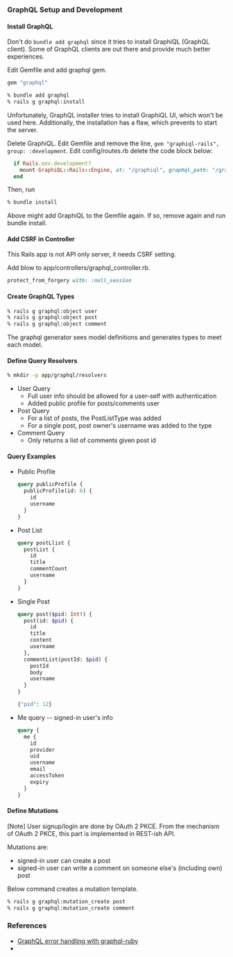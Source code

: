 ### GraphQL Setup and Development

#### Install GraphQL

Don't do `bundle add graphql` since it tries to install GraphiQL (GraphQL client).
Some of GraphQL clients are out there and provide much better experiences.

Edit Gemfile and add graphql gem.

```ruby
gem "graphql"
```
```bash
% bundle add graphql
% rails g graphql:install
```

Unfortunately, GraphQL installer tries to install GraphiQL UI, which won't be used here.
Additionally, the installation has a flaw, which prevents to start the server.

Delete GraphiQL.
Edit Gemfile and remove the line, `gem "graphiql-rails", group: :development`.
Edit config/routes.rb delete the code block below:
```ruby
  if Rails.env.development?
    mount GraphiQL::Rails::Engine, at: "/graphiql", graphql_path: "/graphql"
  end
```
Then, run
```bash
% bundle install
```

Above might add GraphiQL to the Gemfile again.
If so, remove again and run bundle install.

#### Add CSRF in Controller

This Rails app is not API only server, it needs CSRF setting.

Add blow to app/controllers/graphql_controller.rb.
```ruby
protect_from_forgery with: :null_session
```

#### Create GraphQL Types
```bash
% rails g graphql:object user
% rails g graphql:object post
% rails g graphql:object comment
```

The graphql generator sees model definitions and generates types to meet each model.

#### Define Query Resolvers
```bash
% mkdir -p app/graphql/resolvers
```

- User Query
  - Full user info should be allowed for a user-self with authentication
  - Added public profile for posts/comments user
- Post Query
  - For a list of posts, the PostListType was added
  - For a single post, post owner's username was added to the type
- Comment Query
  - Only returns a list of comments given post id

#### Query Examples
- Public Profile
  ```graphql
  query publicProfile {
    publicProfile(id: 6) {
      id
      username
    }
  }
  ```
- Post List
  ```graphql
  query postLlist {
    postList {
      id
      title
      commentCount
      username
    }
  }
  ```
- Single Post
  ```graphql
  query post($pid: Int!) {
    post(id: $pid) {
      id
      title
      content
      username
    },
    commentList(postId: $pid) {
      postId
      body
      username
    }
  }
  
  {"pid": 12}
  ```
- Me query -- signed-in user's info
  ```graphql
  query {
    me {
      id
      provider
      uid
      username
      email
      accessToken
      expiry
    }
  }
  ```

#### Define Mutations
[Note] User signup/login are done by OAuth 2 PKCE.
From the mechanism of OAuth 2 PKCE, this part is implemented in REST-ish API.

Mutations are:
- signed-in user can create a post
- signed-in user can write a comment on someone else's (including own) post

Below command creates a mutation template.
```bash
% rails g graphql:mutation_create post
% rails g graphql:mutation_create comment
```





### References
- [GraphQL error handling with graphql-ruby](https://medium.com/@takewakamma/graphql-error-handling-with-graphql-ruby-653aa2a129f6)
- 
